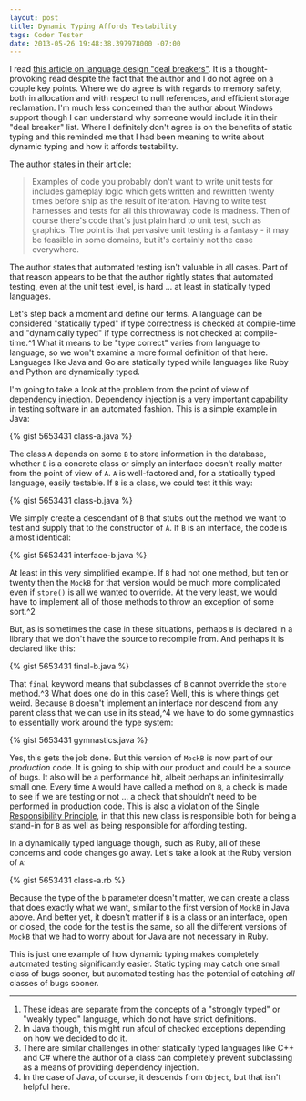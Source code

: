 ```yaml
---
layout: post
title: Dynamic Typing Affords Testability
tags: Coder Tester
date: 2013-05-26 19:48:38.397978000 -07:00
---
```


I read [this article on language design "deal breakers"][article]. It is a thought-provoking read despite the fact that the author and I do not agree on a couple key points. Where we do agree is with regards to memory safety, both in allocation and with respect to null references, and efficient storage reclamation. I'm much less concerned than the author about Windows support though I can understand why someone would include it in their "deal breaker" list. Where I definitely don't agree is on the benefits of static typing and this reminded me that I had been meaning to write about dynamic typing and how it affords testability.

The author states in their article:

> Examples of code you probably don't want to write unit tests for includes gameplay logic which gets written and rewritten twenty times before ship as the result of iteration. Having to write test harnesses and tests for all this throwaway code is madness. Then of course there's code that's just plain hard to unit test, such as graphics. The point is that pervasive unit testing is a fantasy - it may be feasible in some domains, but it's certainly not the case everywhere.

The author states that automated testing isn't valuable in all cases. Part of that reason appears to be that the author rightly states that automated testing, even at the unit test level, is hard ... at least in statically typed languages.

Let's step back a moment and define our terms. A language can be considered "statically typed" if type correctness is checked at compile-time and "dynamically typed" if type correctness is not checked at compile-time.^1 What it means to be "type correct" varies from language to language, so we won't examine a more formal definition of that here. Languages like Java and Go are statically typed while languages like Ruby and Python are dynamically typed.

I'm going to take a look at the problem from the point of view of [dependency injection][injection]. Dependency injection is a very important capability in testing software in an automated fashion. This is a simple example in Java:

{% gist 5653431 class-a.java %}

The class `A` depends on some `B` to store information in the database, whether `B` is a concrete class or simply an interface doesn't really matter from the point of view of `A`. `A` is well-factored and, for a statically typed language, easily testable. If `B` is a class, we could test it this way:

{% gist 5653431 class-b.java %}

We simply create a descendant of `B` that stubs out the method we want to test and supply that to the constructor of `A`. If `B` is an interface, the code is almost identical:

{% gist 5653431 interface-b.java %}

At least in this very simplified example. If `B` had not one method, but ten or twenty then the `MockB` for that version would be much more complicated even if `store()` is all we wanted to override. At the very least, we would have to implement all of those methods to throw an exception of some sort.^2

But, as is sometimes the case in these situations, perhaps `B` is declared in a library that we don't have the source to recompile from. And perhaps it is declared like this:

{% gist 5653431 final-b.java %}

That `final` keyword means that subclasses of `B` cannot override the `store` method.^3 What does one do in this case? Well, this is where things get weird. Because `B` doesn't implement an interface nor descend from any parent class that we can use in its stead,^4 we have to do some gymnastics to essentially work around the type system:

{% gist 5653431 gymnastics.java %}

Yes, this gets the job done. But this version of `MockB` is now part of our *production* code. It is going to ship with our product and could be a source of bugs. It also will be a performance hit, albeit perhaps an infinitesimally small one. Every time `A` would have called a method on `B`, a check is made to see if we are testing or not ... a check that shouldn't need to be performed in production code. This is also a violation of the [Single Responsibility Principle][srp], in that this new class is responsible both for being a stand-in for `B` as well as being responsible for affording testing.

In a dynamically typed language though, such as Ruby, all of these concerns and code changes go away. Let's take a look at the Ruby version of `A`:

{% gist 5653431 class-a.rb %}

Because the type of the `b` parameter doesn't matter, we can create a class that does exactly what we want, similar to the first version of `MockB` in Java above. And better yet, it doesn't matter if `B` is a class or an interface, open or closed, the code for the test is the same, so all the different versions of `MockB` that we had to worry about for Java are not necessary in Ruby.

This is just one example of how dynamic typing makes completely automated testing significantly easier. Static typing may catch one small class of bugs sooner, but automated testing has the potential of catching *all* classes of bugs sooner.

-----

1. These ideas are separate from the concepts of a "strongly typed" or "weakly typed" language, which do not have strict definitions.
1. In Java though, this might run afoul of checked exceptions depending on how we decided to do it.
1. There are similar challenges in other statically typed languages like C++ and C# where the author of a class can completely prevent subclassing as a means of providing dependency injection.
1. In the case of Java, of course, it descends from `Object`, but that isn't helpful here.

[article]: http://sebastiansylvan.wordpress.com/2013/05/25/language-design-deal-breakers/
[injection]: http://en.wikipedia.org/wiki/Dependency_injection
[srp]: http://en.wikipedia.org/wiki/Single_responsibility_principle
